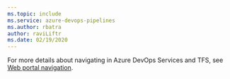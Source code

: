 ```yaml
---
ms.topic: include
ms.service: azure-devops-pipelines
ms.author: rbatra
author: raviLiftr
ms.date: 02/19/2020
---
```


For more details about navigating in Azure DevOps Services and TFS, see [Web portal navigation](../../../project/navigation/index.md).
